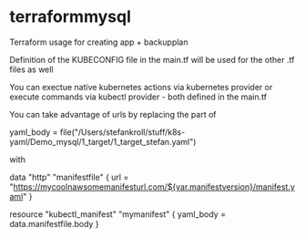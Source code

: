 # terraformmysql
Terraform usage for creating app + backupplan


Definition of the KUBECONFIG file in the main.tf will be used for the other .tf files as well

You can exectue native kubernetes actions via kubernetes provider or execute commands via kubectl provider - both defined in the main.tf


You can take advantage of urls by replacing the part of 

 yaml_body = file("/Users/stefankroll/stuff/k8s-yaml/Demo_mysql/1_target/1_target_stefan.yaml")
 
 with
 
 data "http" "manifestfile" {
  url = "https://mycoolnawsomemanifesturl.com/${var.manifestversion}/manifest.yaml"
}

resource "kubectl_manifest" "mymanifest" {
  yaml_body = data.manifestfile.body
}
